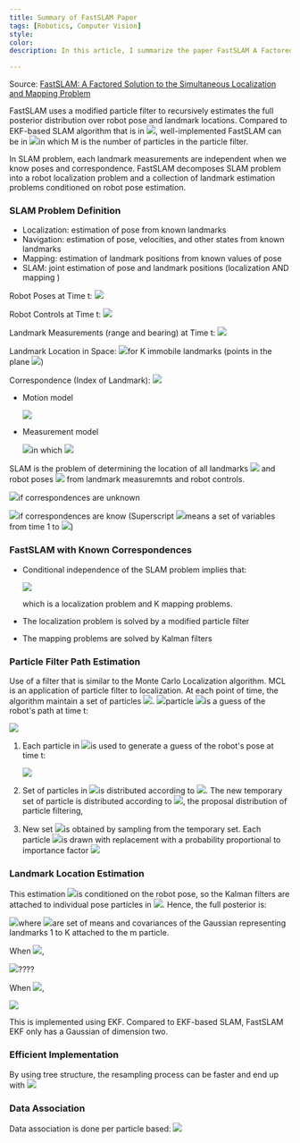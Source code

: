 ```yaml
---
title: Summary of FastSLAM Paper
tags: [Robotics, Computer Vision]
style: 
color: 
description: In this article, I summarize the paper FastSLAM A Factored Solution to the Simultaneous Localization and Mapping Problem

---
```


Source: [FastSLAM: A Factored Solution to the Simultaneous Localization and Mapping Problem](https://www.semanticscholar.org/paper/FastSLAM%3A-a-factored-solution-to-the-simultaneous-Montemerlo-Thrun/6410aacd3f02f12bf78a8b3e5e664d263cee2183)

FastSLAM uses a modified particle filter to recursively estimates the full posterior distribution over robot pose and landmark locations. Compared to EKF-based SLAM algorithm that is in <img src="https://latex.codecogs.com/gif.latex?O(K^2)"/>, well-implemented FastSLAM can be in <img src="https://latex.codecogs.com/gif.latex?O(M\log(k))"/>in which M is the number of particles in the particle filter.  

In SLAM problem, each landmark measurements are independent when we know poses and correspondence. FastSLAM decomposes SLAM problem into a robot localization problem and a collection of landmark estimation problems conditioned on robot pose estimation. 

### SLAM Problem Definition

- Localization: estimation of pose from known landmarks
- Navigation: estimation of pose, velocities, and other states from known landmarks
- Mapping: estimation of landmark positions from known values of pose
- SLAM: joint estimation of pose and landmark positions (localization AND mapping  )

Robot Poses at Time t: <img src="https://latex.codecogs.com/gif.latex?s_"/>

Robot Controls at Time t: <img src="https://latex.codecogs.com/gif.latex?u_t"/>

Landmark Measurements (range and bearing) at Time t: <img src="https://latex.codecogs.com/gif.latex?z_t"/>

Landmark Location in Space: <img src="https://latex.codecogs.com/gif.latex?\theta_k"/>for K immobile landmarks (points in the plane <img src="https://latex.codecogs.com/gif.latex?(x,y)"/>)

Correspondence (Index of Landmark): <img src="https://latex.codecogs.com/gif.latex?n_t\in\{1,\cdots,K\}"/>

- Motion model

  <img src="https://latex.codecogs.com/gif.latex?p(s_t|u_t,s_{t-1})"/>

- Measurement model

  <img src="https://latex.codecogs.com/gif.latex?p(z_t|s_t,\theta,n_t)"/>in which <img src="https://latex.codecogs.com/gif.latex?\theta=\{\theta_1,\theta_2,\cdots,\theta_k\}"/>

SLAM is the problem of determining the location of all landmarks <img src="https://latex.codecogs.com/gif.latex?\theta"/>​ and robot poses <img src="https://latex.codecogs.com/gif.latex?s_t"/>​ from landmark measuremnts and robot controls.

<img src="https://latex.codecogs.com/gif.latex?p(s^t,\theta|z^t,u^t)"/>if correspondences are unknown

<img src="https://latex.codecogs.com/gif.latex?p(s^t,\theta|z^t,u^t,n^t)"/>if correspondences are know (Superscript <img src="https://latex.codecogs.com/gif.latex?t"/>means a set of variables from time 1 to <img src="https://latex.codecogs.com/gif.latex?t"/>)

### FastSLAM with Known Correspondences

- Conditional independence of the SLAM problem implies that:

  <img src="https://latex.codecogs.com/gif.latex?p(s^t,\theta|z^t,u^t,n^t)=p(s^t|z^t,u^t,n^t)\cdot p(\theta|s^t,z^t,u^t,n^t)=p(s^t|z^t,u^t,n^t)\cdot \prod_kp(\theta_k|s^t,z^t,u^t,n^t)"/>

  which is a localization problem and K mapping problems.

- The localization problem is solved by a modified particle filter

- The mapping problems are solved by Kalman filters

### Particle Filter Path Estimation

Use of a filter that is similar to the Monte Carlo Localization algorithm. MCL is an application of particle filter to localization. At each point of time, the algorithm maintain a set of particles <img src="https://latex.codecogs.com/gif.latex?S_t"/>. <img src="https://latex.codecogs.com/gif.latex?m^{th}"/>particle <img src="https://latex.codecogs.com/gif.latex?s^{t,[m]}\in S_t"/>is a guess of the robot's path at time t:

<img src="https://latex.codecogs.com/gif.latex?S_t=\{s^{t,[m]}\}_m=\{s_1^{[m]},\cdots,s_t^{[m]}\}_m"/>

1. Each particle in <img src="https://latex.codecogs.com/gif.latex?S_{t-1}"/>is used to generate a guess of the robot's pose at time t:

   <img src="https://latex.codecogs.com/gif.latex?s_t^{[m]}\thicksim p(s_t|u_t,s_{t-1}^{[m]})"/>

2. Set of particles in <img src="https://latex.codecogs.com/gif.latex?S_{t-1}"/>is distributed according to <img src="https://latex.codecogs.com/gif.latex?p(s^{t-1}|z^{t-1},u^{t-1},n^{t-1})"/>. The new temporary set of particle is distributed according to <img src="https://latex.codecogs.com/gif.latex?p(s^{t}|z^{t-1},u^{t},n^{t-1})"/>, the proposal distribution of particle filtering,

3. New set <img src="https://latex.codecogs.com/gif.latex?S_t"/>is obtained by sampling from the temporary set. Each particle <img src="https://latex.codecogs.com/gif.latex?s^{t,[m]}"/>is drawn with replacement with a probability proportional to importance factor <img src="https://latex.codecogs.com/gif.latex?w_t^{[m]}=\frac{\text{target distribution}}{\text{proposal distribution}}=\frac{p(s^{t,[m]}|z^{t},u^{t},n^{t})}{p(s^{t,[m]}|z^{t-1},u^{t},n^{t-1})}"/>

### Landmark Location Estimation

This estimation <img src="https://latex.codecogs.com/gif.latex?p(\theta_k|s^t,z^t,u^t,n^t)"/>is conditioned on the robot pose, so the Kalman filters are attached to individual pose particles in <img src="https://latex.codecogs.com/gif.latex?S_t"/>. Hence, the full posterior is:

<img src="https://latex.codecogs.com/gif.latex?S_t=\{s^{t,[m]},\mu^{K,[m]},\Sigma^{K,[m]}\}"/>where <img src="https://latex.codecogs.com/gif.latex?\mu^{K,[m]},\Sigma^{K,[m]}"/>are set of means and covariances of the Gaussian representing landmarks 1 to K attached to the m particle.

When <img src="https://latex.codecogs.com/gif.latex?n_t=k"/>,

<img src="https://latex.codecogs.com/gif.latex?p(\theta_k|s^t,z^t,u^t,n^t)=p(z_t|\theta_k,s_t,n_t)p(\theta_k|s^{t-1},z^{t-1},u^{t-1},n^{t-1})"/>????

When <img src="https://latex.codecogs.com/gif.latex?n_t\neq k"/>,

<img src="https://latex.codecogs.com/gif.latex?p(\theta_k|s^t,z^t,u^t,n^t)=p(\theta_k|s^{t-1},z^{t-1},u^{t-1},n^{t-1})"/>

This is implemented using EKF. Compared to EKF-based SLAM, FastSLAM EKF only has a Gaussian of dimension two.

### Efficient Implementation

By using tree structure, the resampling process can be faster and end up with <img src="https://latex.codecogs.com/gif.latex?O(M\log(K))"/>

### Data Association

Data association is done per particle based: <img src="https://latex.codecogs.com/gif.latex?n_t^{[m]}=argmax_{n_t}p(z_t|s_t^{[m]},n_t)"/>

